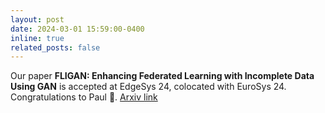 ```yaml
---
layout: post
date: 2024-03-01 15:59:00-0400
inline: true
related_posts: false
---
```


Our paper  <strong> FLIGAN: Enhancing Federated Learning with Incomplete Data Using GAN</strong> is accepted at EdgeSys 24, colocated with EuroSys 24. Congratulations to Paul :tada:. [Arxiv link](https://arxiv.org/abs/2403.16930)
